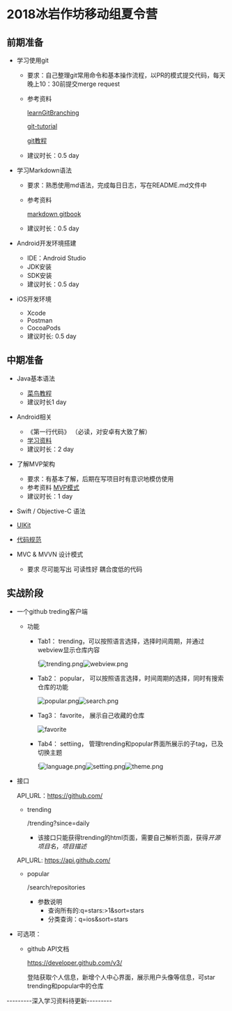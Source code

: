 #    2018冰岩作坊移动组夏令营

## 前期准备

* 学习使用git

  * 要求：自己整理git常用命令和基本操作流程，以PR的模式提交代码，每天晚上10：30前提交merge request

  * 参考资料

    [learnGitBranching](https://github.com/pcottle/learnGitBranching)

    [git-tutorial](https://git-scm.com/docs/gittutorial)

    [git教程](https://www.liaoxuefeng.com/wiki/0013739516305929606dd18361248578c67b8067c8c017b000)

  * 建议时长：0.5 day

* 学习Markdown语法

  * 要求：熟悉使用md语法，完成每日日志，写在README.md文件中

  * 参考资料

    [markdown gitbook](http://xianbai.me/learn-md/article/syntax/paragraphs-and-line-breaks.html)

  * 建议时长：0.5 day

* Android开发环境搭建

  * IDE：Android Studio
  * JDK安装
  * SDK安装
  * 建议时长：0.5 day
  
* iOS开发环境

  * Xcode
  * Postman
  * CocoaPods
  * 建议时长:   0.5 day




## 中期准备

* Java基本语法
  * [菜鸟教程](http://www.runoob.com/java/java-basic-syntax.html)
  * 建议时长1 day

* Android相关
  * 《第一行代码》 （必读，对安卓有大致了解）
  * [学习资料](https://github.com/open-android/Android)
  * 建议时长：2 day
* 了解MVP架构
  - 要求：有基本了解，后期在写项目时有意识地模仿使用
  - 参考资料
    [MVP模式](http://www.jcodecraeer.com/a/anzhuokaifa/2017/1020/8625.html?1508484926)
  - 建议时长：1 day

* Swift / Objective-C 语法
* [UIKit](https://itisjoe.gitbooks.io/swiftgo/content/)
* [代码规范](https://www.jianshu.com/p/c818c00e0690)
* MVC & MVVN 设计模式
  * 要求 尽可能写出 可读性好 耦合度低的代码

## 实战阶段

* 一个github treding客户端

  * 功能

    * Tab1： trending，可以按照语言选择，选择时间周期，并通过webview显示仓库内容

      !![trending.png](https://i.loli.net/2018/07/04/5b3ba1f7ce8cd.png)![webview.png](https://i.loli.net/2018/07/04/5b3ba1f7dd0d3.png)

    * Tab2： popular， 可以按照语言选择，时间周期的选择，同时有搜索仓库的功能

      ![popular.png](https://i.loli.net/2018/07/04/5b3ba1f6afc74.png)![search.png](https://i.loli.net/2018/07/04/5b3ba1f736f2b.png)

    * Tag3： favorite， 展示自己收藏的仓库

      ![favorite](https://i.loli.net/2018/07/04/5b3ba324388d4.png)

    * Tab4： settiing， 管理trending和popular界面所展示的子tag，已及切换主题

      !![language.png](https://i.loli.net/2018/07/04/5b3ba1f61a0f1.png)![setting.png](https://i.loli.net/2018/07/04/5b3ba1f736e04.png)![theme.png](https://i.loli.net/2018/07/04/5b3ba1f73994f.png)

* 接口 

  API_URL：https://github.com/

  * trending

    /trending?since=daily  

    * 该接口只能获得trending的html页面，需要自己解析页面，获得*开源项目名*，*项目描述*

  API_URL: https://api.github.com/

  * popular

    /search/repositories

    * 参数说明
      * 查询所有的:q=stars:>1&sort=stars
      * 分类查询：q=ios&sort=stars 

* 可选项：

  * github API文档

    https://developer.github.com/v3/

    登陆获取个人信息，新增个人中心界面，展示用户头像等信息，可star　trending和popular中的仓库



---------深入学习资料待更新---------
